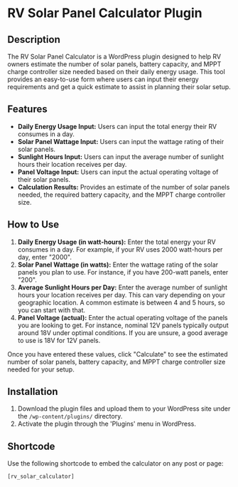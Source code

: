 # RV Solar Panel Calculator Plugin

## Description
The RV Solar Panel Calculator is a WordPress plugin designed to help RV owners estimate the number of solar panels, battery capacity, and MPPT charge controller size needed based on their daily energy usage. This tool provides an easy-to-use form where users can input their energy requirements and get a quick estimate to assist in planning their solar setup.

## Features
- **Daily Energy Usage Input:** Users can input the total energy their RV consumes in a day.
- **Solar Panel Wattage Input:** Users can input the wattage rating of their solar panels.
- **Sunlight Hours Input:** Users can input the average number of sunlight hours their location receives per day.
- **Panel Voltage Input:** Users can input the actual operating voltage of their solar panels.
- **Calculation Results:** Provides an estimate of the number of solar panels needed, the required battery capacity, and the MPPT charge controller size.

## How to Use
1. **Daily Energy Usage (in watt-hours):** Enter the total energy your RV consumes in a day. For example, if your RV uses 2000 watt-hours per day, enter "2000".
2. **Solar Panel Wattage (in watts):** Enter the wattage rating of the solar panels you plan to use. For instance, if you have 200-watt panels, enter "200".
3. **Average Sunlight Hours per Day:** Enter the average number of sunlight hours your location receives per day. This can vary depending on your geographic location. A common estimate is between 4 and 5 hours, so you can start with that.
4. **Panel Voltage (actual):** Enter the actual operating voltage of the panels you are looking to get. For instance, nominal 12V panels typically output around 18V under optimal conditions. If you are unsure, a good average to use is 18V for 12V panels.

Once you have entered these values, click "Calculate" to see the estimated number of solar panels, battery capacity, and MPPT charge controller size needed for your setup.

## Installation
1. Download the plugin files and upload them to your WordPress site under the `/wp-content/plugins/` directory.
2. Activate the plugin through the 'Plugins' menu in WordPress.

## Shortcode
Use the following shortcode to embed the calculator on any post or page:

```html
[rv_solar_calculator]
